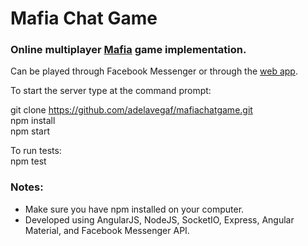 # Mafia Chat Game 

### Online multiplayer [Mafia](https://en.wikipedia.org/wiki/Mafia_(party_game)) game implementation.

Can be played through Facebook Messenger or through the [web app](mafiachatgame.herokuapp.com). 

To start the server type at the command prompt:  
  
git clone https://github.com/adelavegaf/mafiachatgame.git  
npm install  
npm start  
  
To run tests:  
npm test  
  
### Notes:  
  * Make sure you have npm installed on your computer.  
  * Developed using AngularJS, NodeJS, SocketIO, Express, Angular Material, and Facebook Messenger API.
